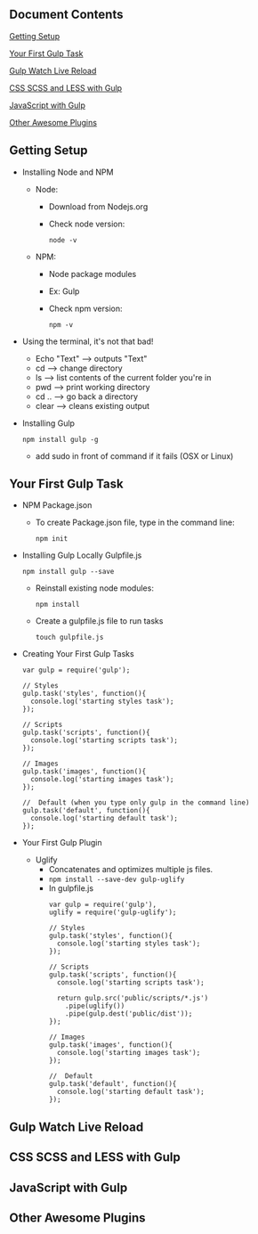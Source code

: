 ## Document Contents

[Getting Setup](getting-setup)

[Your First Gulp Task](your-first-gulp-task)

[Gulp Watch Live Reload](gulp-watch-live-reload)

[CSS SCSS and LESS with Gulp](css-scss-and-less-with-gulp)

[JavaScript with Gulp](javascript-with-gulp)

[Other Awesome Plugins](other-awesome-plugins)

##  Getting Setup
  
  * Installing Node and NPM
    * Node: 
      * Download from Nodejs.org
      * Check node version:
      
        `node -v`
        
    * NPM:
      * Node package modules
      * Ex: Gulp
      * Check npm version:
      
        `npm -v`
  
  * Using the terminal, it's not that bad!
    * Echo "Text" -->  outputs "Text"
    * cd          -->  change directory
    * ls          -->  list contents of the current folder you're in
    * pwd         -->  print working directory
    * cd ..       -->  go back a directory
    * clear         -->  cleans existing output
    
  * Installing Gulp
  
    `npm install gulp -g`
    * add sudo in front of command if it fails (OSX or Linux)
    
## Your First Gulp Task
  
  * NPM Package.json
    * To create Package.json file, type in the command line:
    
      `npm init`
  
  * Installing Gulp Locally Gulpfile.js
  
    `npm install gulp --save`
    
    * Reinstall existing node modules:
    
      `npm install`
    
    * Create a gulpfile.js file to run tasks
    
      `touch gulpfile.js`
    
  * Creating Your First Gulp Tasks
    
    ```
    var gulp = require('gulp');

    // Styles
    gulp.task('styles', function(){
      console.log('starting styles task');
    });

    // Scripts
    gulp.task('scripts', function(){
      console.log('starting scripts task');
    });

    // Images
    gulp.task('images', function(){
      console.log('starting images task');
    });
    
    //  Default (when you type only gulp in the command line)
    gulp.task('default', function(){
      console.log('starting default task');
    });

    ```
    
  * Your First Gulp Plugin
    * Uglify
      * Concatenates and optimizes multiple js files.
      * `npm install --save-dev gulp-uglify`
      * In gulpfile.js
        ```
        var gulp = require('gulp'),
        uglify = require('gulp-uglify');

        // Styles
        gulp.task('styles', function(){
          console.log('starting styles task');
        });

        // Scripts
        gulp.task('scripts', function(){
          console.log('starting scripts task');

          return gulp.src('public/scripts/*.js')
            .pipe(uglify())
            .pipe(gulp.dest('public/dist'));
        });

        // Images
        gulp.task('images', function(){
          console.log('starting images task');
        });

        //	Default
        gulp.task('default', function(){
          console.log('starting default task');
        });

        ```
        
## Gulp Watch Live Reload


## CSS SCSS and LESS with Gulp


## JavaScript with Gulp


## Other Awesome Plugins

